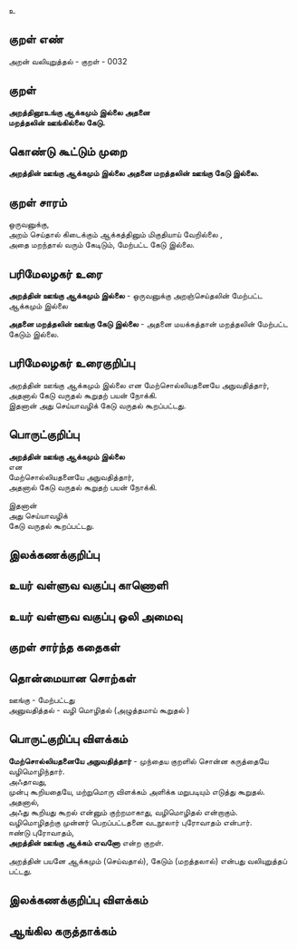 உ

## குறள் எண் 

அறன் வலியுறுத்தல் - குறள் -   0032

## குறள் 

**அறத்தினூஉங்கு ஆக்கமும் இல்லை அதனை  
மறத்தலின் ஊங்கில்லை கேடு.**

## கொண்டு கூட்டும் முறை

**அறத்தின் ஊங்கு ஆக்கமும் இல்லை அதனை மறத்தலின் ஊங்கு கேடு இல்லை.**

## குறள் சாரம் 

ஒருவனுக்கு,  
அறம் செய்தால் கிடைக்கும் ஆக்கத்தினும் மிகுதியாய்  வேறில்லை ,  
அதை மறந்தால் வரும் கேடிடும், மேற்பட்ட கேடு இல்லை.

## பரிமேலழகர் உரை

**அறத்தின் ஊங்கு ஆக்கமும் இல்லை** -  ஒருவனுக்கு அறஞ்செய்தலின் மேற்பட்ட ஆக்கமும் இல்லை  

**அதனை மறத்தலின் ஊங்கு கேடு இல்லை** - அதனை மயக்கத்தான் மறத்தலின் மேற்பட்ட கேடும் இல்லை.


## பரிமேலழகர் உரைகுறிப்பு   

அறத்தின் ஊங்கு ஆக்கமும் இல்லை என மேற்சொல்லியதனையே அநுவதித்தார், அதனால் கேடு வருதல் கூறுதற் பயன் நோக்கி.  
இதனான் அது செய்யாவழிக் கேடு வருதல் கூறப்பட்டது.

## பொருட்குறிப்பு 

**அறத்தின் ஊங்கு ஆக்கமும் இல்லை**  
என  
மேற்சொல்லியதனையே அநுவதித்தார்,  
அதனால் கேடு வருதல் கூறுதற் பயன் நோக்கி.  

இதனான்   
அது செய்யாவழிக்  
கேடு வருதல் கூறப்பட்டது.

## இலக்கணக்குறிப்பு  


## உயர் வள்ளுவ வகுப்பு காணொளி


## உயர் வள்ளுவ வகுப்பு ஒலி அமைவு 

 
## குறள் சார்ந்த கதைகள் 


## தொன்மையான சொற்கள்

ஊங்கு - மேற்பட்டது  
அனுவதித்தல் - வழி மொழிதல் (அழுத்தமாய் கூறுதல் )

## பொருட்குறிப்பு விளக்கம்

**மேற்சொல்லியதனையே அநுவதித்தார்** - முந்தைய குறளில் சொன்ன கருத்தையே வழிமொழிந்தார்.  
அஃதாவது,  
முன்பு கூறியதையே, மற்றுமொரு விளக்கம் அளிக்க மறுபடியும் எடுத்து கூறுதல்.  
அதனால்,  
அஃது  கூறியது கூறல் என்னும் குற்றமாகாது, வழிமொழிதல் என்றாகும்.  
வழிமொழிதற்கு முன்னர் பெறப்பட்டதனை வடநூலார் புரோவாதம் என்பார்.  
ஈண்டு புரோவாதம்,  
**அறத்தின் ஊங்கு ஆக்கம் எவனோ** என்ற குறள்.

அறத்தின் பயனே ஆக்கமும் (செய்வதால்), கேடும் (மறத்தலால்) 
என்பது வலியுறுத்தப் பட்டது.  

## இலக்கணக்குறிப்பு விளக்கம்


## ஆங்கில கருத்தாக்கம் 


